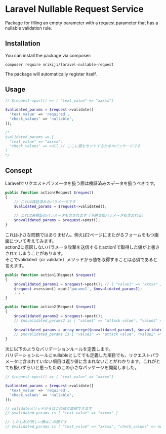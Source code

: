 # Laravel Nullable Request Service
Package for filling an empty parameter with a request parameter that has a nullable validation rule.

## Installation

You can install the package via composer:

```bash
composer require nrikiji/laravel-nullable-request
```

The package will automatically register itself.

## Usage
```php
// $request->post() => [ "text_value" => "xxxxx"]

$validated_params = $request->validate([
  'text_value' => 'required',
  'check_values' => 'nullable',
]);

/*
$validated_params => [
  "text_value" => "xxxxx",
  "check_values" => null // ここに値をセットするためのパッケージです
]
*/
```

## Consept

Laravelでリクエストパラメータを扱う際は検証済みのデータを扱うべきです。  

```php
public function action(Request $request)
{
    // これは検証済みのパラメータです
    $validated_params = $request->validated();
    
    // これは未検証のパラメータも含まれます（予期せぬパラメータも含まれる）
    $novalidated_params = $request->post();
}
```

これは小さな問題ではありません。例えば2ページにまたがるフォームをもつ画面について考えてみます。  
action2に意図しないパラメータ攻撃を送信するとaction1で取得した値が上書きされてしまうことがあります。  
そこでvalidated（or validate）メソッドから値を取得することは必須であると言えます。

```php
public function action1(Request $request)
{
    $novalidated_params1 = $request->post(); // [ "value1" => "xxxxx" ]
    $request->session()->put('params1', $novalidated_params1);
    ・・・
}

public function action2(Request $request)
{
    $novalidated_params2 = $request->post();
    // $novalidated_params2 is [ "value1" => "attack value", "value2" => "xxxxx" ]
    
    $novalidated_params = array_merge($novalidated_params1, $novalidated_params2);
    // $novalidated_params is [ "value1" => "attack value", "value2" => "xxxxx" ]
}

```

次に以下のようなバリデーションルールを定義します。  
バリデーションルールにnullableとしてでも定義した項目でも、リクエストパラメータに含まれていない項目は返り値に含まれないことがわかります。これがとても扱いずらいと思ったためこの小さなパッケージを開発しました。

```php
// $request->post() => [ "text_value" => "xxxxx"]

$validated_params = $request->validate([
  'text_value' => 'required',
  'check_values' => 'nullable',
]);

// validateメソッドからはこの値が取得できます
// $validated_params is [ "text_value" => "xxxxx" ]

// しかし私が欲しい値はこの値です
// $validated_params is [ "text_value" => "xxxxx", "check_values" => null ]

```


